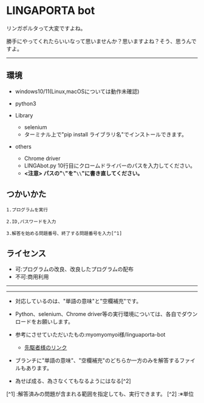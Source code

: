 # LINGAPORTA bot

リンガポルタって大変ですよね。

勝手にやってくれたらいいなって思いませんか？思いますよね？そう、思うんですよ。

---

## 環境

- windows10/11(Linux,macOSについては動作未確認)
- python3
- Library
  - selenium
  - ターミナル上で"pip install ライブラリ名"でインストールできます。

- others
  - Chrome driver
  - LINGAbot.py 10行目にクロームドライバーのパスを入力してください。
  - **<注意> パスの"`\`"を"`\\`"に書き直してください。**

## つかいかた

    1.プログラムを実行

    2.ID,パスワードを入力

    3.解答を始める問題番号、終了する問題番号を入力[^1]

## ライセンス

- 可:プログラムの改良、改良したプログラムの配布
- 不可:商用利用

---

---

- 対応しているのは、"単語の意味"と"空欄補充"です。

- Python、selenium、Chrome driver等の実行環境については、各自でダウンロードをお願いします。

- 参考にさせていただいたもの:myomyomyoi様/linguaporta-bot
  - [先駆者様のリンク](https://github.com/myomyomyoi/linguaporta-bot)

- ブランチに"単語の意味"、"空欄補充"のどちらか一方のみを解答するファイルもあります。

- 為せば成る、為さなくてもなるようにはなる[^2]

[^1] :解答済みの問題が含まれる範囲を指定しても、実行できます。
[^2] :※単位
